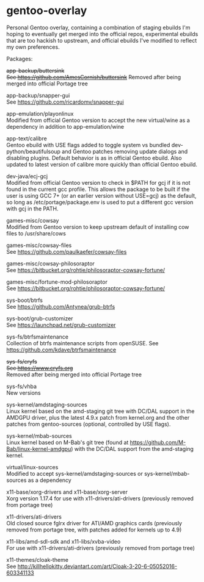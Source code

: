 # gentoo-overlay
Personal Gentoo overlay, containing a combination of staging ebuilds I'm hoping
to eventually get merged into the official repos, experimental ebuilds that are
too hackish to upstream, and official ebuilds I've modified to reflect my own
preferences.

Packages:

~~app-backup/buttersink  
See https://github.com/AmesCornish/buttersink~~
Removed after being merged into official Portage tree

app-backup/snapper-gui  
See https://github.com/ricardomv/snapper-gui

app-emulation/playonlinux  
Modified from official Gentoo version to accept the new virtual/wine as a
dependency in addition to app-emulation/wine

app-text/calibre  
Gentoo ebuild with USE flags added to toggle system vs bundled
dev-python/beautifulsoup and Gentoo patches removing update dialogs and
disabling plugins. Default behavior is as in official Gentoo ebuild. Also
updated to latest version of calibre more quickly than official Gentoo ebuild.

dev-java/ecj-gcj  
Modified from official Gentoo version to check in $PATH for gcj if it is not
found in the current gcc profile. This allows the package to be built if the
user is using GCC 7+ (or an earlier version without USE=gcj) as the default, so
long as /etc/portage/package.env is used to put a different gcc version with gcj
in the PATH.

games-misc/cowsay  
Modified from Gentoo version to keep upstream default of installing cow files to
/usr/share/cows

games-misc/cowsay-files  
See https://github.com/paulkaefer/cowsay-files

games-misc/cowsay-philosoraptor  
See https://bitbucket.org/rohtie/philosoraptor-cowsay-fortune/

games-misc/fortune-mod-philosoraptor  
See https://bitbucket.org/rohtie/philosoraptor-cowsay-fortune/

sys-boot/btrfs  
See https://github.com/Antynea/grub-btrfs

sys-boot/grub-customizer  
See https://launchpad.net/grub-customizer

sys-fs/btrfsmaintenance  
Collection of btrfs maintenance scripts from openSUSE. See
https://github.com/kdave/btrfsmaintenance

~~sys-fs/cryfs  
See https://www.cryfs.org~~  
Removed after being merged into official Portage tree

sys-fs/vhba  
New versions

sys-kernel/amdstaging-sources  
Linux kernel based on the amd-staging git tree with DC/DAL support in the
AMDGPU driver, plus the latest 4.9.x patch from kernel.org and the other
patches from gentoo-sources (optional, controlled by USE flags).

sys-kernel/mbab-sources  
Linux kernel based on M-Bab's git tree (found at
https://github.com/M-Bab/linux-kernel-amdgpu) with the DC/DAL support from
the amd-staging kernel.

virtual/linux-sources  
Modified to accept sys-kernel/amdstaging-sources or sys-kernel/mbab-sources
as a dependency

x11-base/xorg-drivers and x11-base/xorg-server  
Xorg version 1.17.4 for use with x11-drivers/ati-drivers (previously removed
from portage tree)

x11-drivers/ati-drivers  
Old closed source fglrx driver for ATI/AMD graphics cards (previously removed
from portage tree, with patches added for kernels up to 4.9)

x11-libs/amd-sdl-sdk and x11-libs/xvba-video  
For use with x11-drivers/ati-drivers (previously removed from portage tree)

x11-themes/cloak-theme  
See http://killhellokitty.deviantart.com/art/Cloak-3-20-6-05052016-603341133
